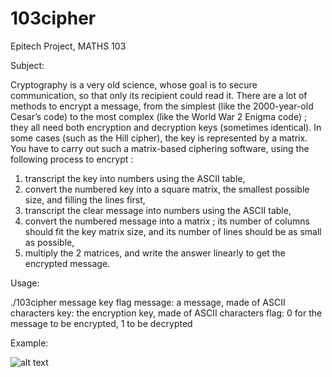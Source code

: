 # 103cipher
Epitech Project, MATHS 103

Subject:

Cryptography is a very old science, whose goal is to secure communication, so that only its recipient could read it.
There are a lot of methods to encrypt a message, from the simplest (like the 2000-year-old Cesar’s code) to the
most complex (like the World War 2 Enigma code) ; they all need both encryption and decryption keys (sometimes
identical).
In some cases (such as the Hill cipher), the key is represented by a matrix.
You have to carry out such a matrix-based ciphering software, using the following process to encrypt :
1. transcript the key into numbers using the ASCII table,
2. convert the numbered key into a square matrix, the smallest possible size, and filling the lines first,
3. transcript the clear message into numbers using the ASCII table,
4. convert the numbered message into a matrix ; its number of columns should fit the key matrix size, and its
number of lines should be as small as possible,
5. multiply the 2 matrices, and write the answer linearly to get the encrypted message.

Usage:

./103cipher message key flag
message: a message, made of ASCII characters
key: the encryption key, made of ASCII characters
flag: 0 for the message to be encrypted, 1 to be decrypted

Example:

![alt text](https://raw.githubusercontent.com/alexandre10044/103cipher/master/example.png)
